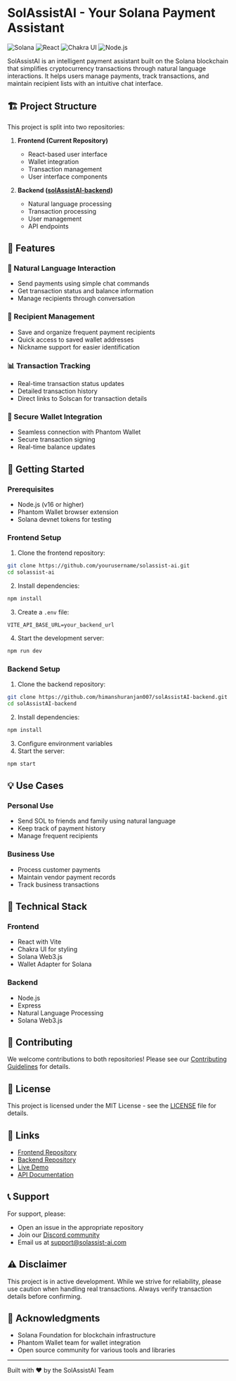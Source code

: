 # SolAssistAI - Your Solana Payment Assistant

![Solana](https://img.shields.io/badge/Solana-black?style=for-the-badge&logo=solana)
![React](https://img.shields.io/badge/React-61DAFB?style=for-the-badge&logo=react&logoColor=black)
![Chakra UI](https://img.shields.io/badge/Chakra_UI-319795?style=for-the-badge&logo=chakra-ui&logoColor=white)
![Node.js](https://img.shields.io/badge/Node.js-339933?style=for-the-badge&logo=node.js&logoColor=white)

SolAssistAI is an intelligent payment assistant built on the Solana blockchain that simplifies cryptocurrency transactions through natural language interactions. It helps users manage payments, track transactions, and maintain recipient lists with an intuitive chat interface.

## 🏗 Project Structure

This project is split into two repositories:

1. **Frontend (Current Repository)**
   - React-based user interface
   - Wallet integration
   - Transaction management
   - User interface components

2. **Backend ([solAssistAI-backend](https://github.com/himanshuranjan007/solAssistAI-backend))**
   - Natural language processing
   - Transaction processing
   - User management
   - API endpoints

## 🌟 Features

### 💬 Natural Language Interaction
- Send payments using simple chat commands
- Get transaction status and balance information
- Manage recipients through conversation

### 👥 Recipient Management
- Save and organize frequent payment recipients
- Quick access to saved wallet addresses
- Nickname support for easier identification

### 📊 Transaction Tracking
- Real-time transaction status updates
- Detailed transaction history
- Direct links to Solscan for transaction details

### 🔐 Secure Wallet Integration
- Seamless connection with Phantom Wallet
- Secure transaction signing
- Real-time balance updates

## 🚀 Getting Started

### Prerequisites
- Node.js (v16 or higher)
- Phantom Wallet browser extension
- Solana devnet tokens for testing

### Frontend Setup

1. Clone the frontend repository:
```bash
git clone https://github.com/yourusername/solassist-ai.git
cd solassist-ai
```

2. Install dependencies:
```bash
npm install
```

3. Create a `.env` file:
```env
VITE_API_BASE_URL=your_backend_url
```

4. Start the development server:
```bash
npm run dev
```

### Backend Setup

1. Clone the backend repository:
```bash
git clone https://github.com/himanshuranjan007/solAssistAI-backend.git
cd solAssistAI-backend
```

2. Install dependencies:
```bash
npm install
```

3. Configure environment variables
4. Start the server:
```bash
npm start
```

## 💡 Use Cases

### Personal Use
- Send SOL to friends and family using natural language
- Keep track of payment history
- Manage frequent recipients

### Business Use
- Process customer payments
- Maintain vendor payment records
- Track business transactions

## 🔧 Technical Stack

### Frontend
- React with Vite
- Chakra UI for styling
- Solana Web3.js
- Wallet Adapter for Solana

### Backend
- Node.js
- Express
- Natural Language Processing
- Solana Web3.js

## 🤝 Contributing

We welcome contributions to both repositories! Please see our [Contributing Guidelines](CONTRIBUTING.md) for details.

## 📜 License

This project is licensed under the MIT License - see the [LICENSE](LICENSE) file for details.

## 🔗 Links

- [Frontend Repository](https://github.com/yourusername/solassist-ai)
- [Backend Repository](https://github.com/himanshuranjan007/solAssistAI-backend)
- [Live Demo](https://solassist-ai.com)
- [API Documentation](https://docs.solassist-ai.com)

## 📞 Support

For support, please:
- Open an issue in the appropriate repository
- Join our [Discord community](https://discord.gg/solassist)
- Email us at support@solassist-ai.com

## ⚠️ Disclaimer

This project is in active development. While we strive for reliability, please use caution when handling real transactions. Always verify transaction details before confirming.

## 🙏 Acknowledgments

- Solana Foundation for blockchain infrastructure
- Phantom Wallet team for wallet integration
- Open source community for various tools and libraries

---

Built with ❤️ by the SolAssistAI Team

